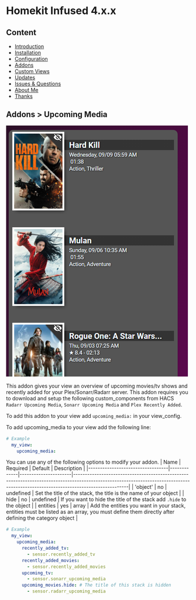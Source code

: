 # Homekit Infused 4.x.x

## Content
- [Introduction](index.md)
- [Installation](installation.md)
- [Configuration](configuration.md)
- [Addons](addons.md)
- [Custom Views](custom_views.md)
- [Updates](updates.md)
- [Issues & Questions](issues.md)
- [About Me](about.md)
- [Thanks](thanks.md)

## Addons > Upcoming Media

![Homekit Infused](../images/upcoming.png)

This addon gives your view an overview of upcoming movies/tv shows and recently added for your Plex/Sonarr/Radarr server.
This addon requires you to download and setup the following custom_components from HACS `Radarr Upcoming Media`, `Sonarr Upcoming Media` and `Plex Recently Added`.

To add this addon to your view add `upcoming_media:` in your view_config.

To add upcoming_media to your view add the following line:

```yaml
# Example
  my_view:
    upcoming_media:
```

You can use any of the following options to modify your addon.
| Name | Required | Default | Description |
|----------------------------------|-------------|----------------------|-----------------------------------------------------------------------------------------------------------------------------------------------------------------------------------|
| 'object' | no | undefined | Set the title of the stack, the title is the name of your object |
| hide | no | undefined | If you want to hide the title of the stack add `.hide` to the object |
| entities | yes | array | Add the entities you want in your stack, entities must be listed as an array, you must define them directly after defining the category object |

```yaml
# Example
  my_view:
    upcoming_media:
      recently_added_tv:
        - sensor.recently_added_tv
      recently_added_movies:
        - sensor.recently_added_movies
      upcoming_tv:
        - sensor.sonarr_upcoming_media
      upcoming_movies.hide: # The title of this stack is hidden
        - sensor.radarr_upcoming_media
```